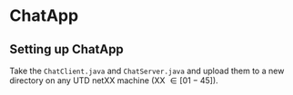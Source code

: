 # ChatApp
## Setting up ChatApp
Take the `ChatClient.java` and `ChatServer.java` and upload them to a new directory on any UTD netXX machine (XX $\in [01 - 45]$).
